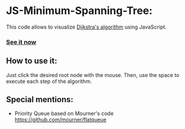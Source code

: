 # JS-Minimum-Spanning-Tree:

This code allows to visualize [Dijkstra's algorithm](https://en.wikipedia.org/wiki/Dijkstra%27s_algorithm) using JavaScript.

### [See it now](https://jkutkut.github.io/JS-Minimum-Spanning-Tree/)

## How to use it:
Just click the desired root node with the mouse. Then, use the space to execute each step of the algorithm.

## Special mentions:
- Priority Queue based on Mourner's code https://github.com/mourner/flatqueue